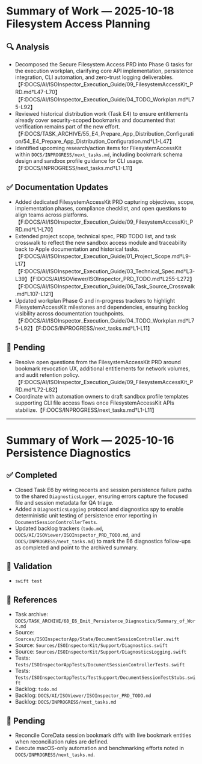 # Summary of Work — 2025-10-18 Filesystem Access Planning

## 🔍 Analysis
- Decomposed the Secure Filesystem Access PRD into Phase G tasks for the execution workplan, clarifying core API implementation, persistence integration, CLI automation, and zero-trust logging deliverables.【F:DOCS/AI/ISOInspector_Execution_Guide/09_FilesystemAccessKit_PRD.md†L47-L70】【F:DOCS/AI/ISOInspector_Execution_Guide/04_TODO_Workplan.md†L75-L92】
- Reviewed historical distribution work (Task E4) to ensure entitlements already cover security-scoped bookmarks and documented that verification remains part of the new effort.【F:DOCS/TASK_ARCHIVE/55_E4_Prepare_App_Distribution_Configuration/54_E4_Prepare_App_Distribution_Configuration.md†L1-L47】
- Identified upcoming research/action items for FilesystemAccessKit within `DOCS/INPROGRESS/next_tasks.md`, including bookmark schema design and sandbox profile guidance for CLI usage.【F:DOCS/INPROGRESS/next_tasks.md†L1-L11】

## ✅ Documentation Updates
- Added dedicated FilesystemAccessKit PRD capturing objectives, scope, implementation phases, compliance checklist, and open questions to align teams across platforms.【F:DOCS/AI/ISOInspector_Execution_Guide/09_FilesystemAccessKit_PRD.md†L1-L70】
- Extended project scope, technical spec, PRD TODO list, and task crosswalk to reflect the new sandbox access module and traceability back to Apple documentation and historical tasks.【F:DOCS/AI/ISOInspector_Execution_Guide/01_Project_Scope.md†L9-L17】【F:DOCS/AI/ISOInspector_Execution_Guide/03_Technical_Spec.md†L3-L39】【F:DOCS/AI/ISOViewer/ISOInspector_PRD_TODO.md†L255-L272】【F:DOCS/AI/ISOInspector_Execution_Guide/06_Task_Source_Crosswalk.md†L107-L121】
- Updated workplan Phase G and in-progress trackers to highlight FilesystemAccessKit milestones and dependencies, ensuring backlog visibility across documentation touchpoints.【F:DOCS/AI/ISOInspector_Execution_Guide/04_TODO_Workplan.md†L75-L92】【F:DOCS/INPROGRESS/next_tasks.md†L1-L11】

## 🔄 Pending
- Resolve open questions from the FilesystemAccessKit PRD around bookmark revocation UX, additional entitlements for network volumes, and audit retention policy.【F:DOCS/AI/ISOInspector_Execution_Guide/09_FilesystemAccessKit_PRD.md†L72-L82】
- Coordinate with automation owners to draft sandbox profile templates supporting CLI file access flows once FilesystemAccessKit APIs stabilize.【F:DOCS/INPROGRESS/next_tasks.md†L1-L11】

---

# Summary of Work — 2025-10-16 Persistence Diagnostics

## ✅ Completed

- Closed Task E6 by wiring recents and session persistence failure paths to the shared `DiagnosticsLogger`, ensuring errors capture the focused file and session metadata for QA triage.
- Added a `DiagnosticsLogging` protocol and diagnostics spy to enable deterministic unit testing of persistence error reporting in `DocumentSessionControllerTests`.
- Updated backlog trackers (`todo.md`, `DOCS/AI/ISOViewer/ISOInspector_PRD_TODO.md`, and `DOCS/INPROGRESS/next_tasks.md`) to mark the E6 diagnostics follow-ups as completed and point to the archived summary.

## 🧪 Validation

- `swift test`

## 📎 References

- Task archive: `DOCS/TASK_ARCHIVE/68_E6_Emit_Persistence_Diagnostics/Summary_of_Work.md`
- Source: `Sources/ISOInspectorApp/State/DocumentSessionController.swift`
- Source: `Sources/ISOInspectorKit/Support/Diagnostics.swift`
- Source: `Sources/ISOInspectorKit/Support/DiagnosticsLogging.swift`
- Tests: `Tests/ISOInspectorAppTests/DocumentSessionControllerTests.swift`
- Tests: `Tests/ISOInspectorAppTests/TestSupport/DocumentSessionTestStubs.swift`
- Backlog: `todo.md`
- Backlog: `DOCS/AI/ISOViewer/ISOInspector_PRD_TODO.md`
- Backlog: `DOCS/INPROGRESS/next_tasks.md`

## 🔄 Pending

- Reconcile CoreData session bookmark diffs with live bookmark entities when reconciliation rules are defined.
- Execute macOS-only automation and benchmarking efforts noted in `DOCS/INPROGRESS/next_tasks.md`.
